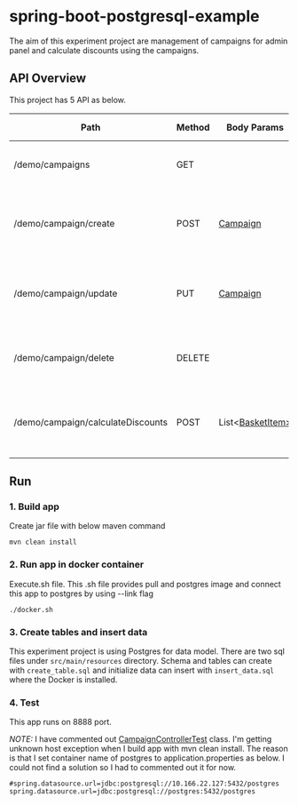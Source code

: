 # spring-boot-postgresql-example

The aim of this experiment project are management of campaigns for admin panel and calculate discounts using the campaigns.

## API Overview

This project has 5 API as below.

| Path | Method | Body Params | Request Params | Response | Description
| --- | --- | --- | --- | --- | ---
| /demo/campaigns | GET | | | [Campaign](https://github.com/umtbrbr/spring-boot-postgresql-example/blob/dev/src/main/java/com/campaign/demo/entity/Campaign.java) | Returns all campaigns without any filter
| /demo/campaign/create | POST | [Campaign](https://github.com/umtbrbr/spring-boot-postgresql-example/blob/dev/src/main/java/com/campaign/demo/entity/Campaign.java) | | [Campaign](https://github.com/umtbrbr/spring-boot-postgresql-example/blob/dev/src/main/java/com/campaign/demo/entity/Campaign.java) | Create a new campaign with given campaign details
| /demo/campaign/update | PUT | [Campaign](https://github.com/umtbrbr/spring-boot-postgresql-example/blob/dev/src/main/java/com/campaign/demo/entity/Campaign.java) | id | [Campaign](https://github.com/umtbrbr/spring-boot-postgresql-example/blob/dev/src/main/java/com/campaign/demo/entity/Campaign.java) | Find campaign with given id and update that campaign 
| /demo/campaign/delete | DELETE | | id | [Campaign](https://github.com/umtbrbr/spring-boot-postgresql-example/blob/dev/src/main/java/com/campaign/demo/entity/Campaign.java) | Delete campaign with given campaign id
| /demo/campaign/calculateDiscounts | POST | List<[BasketItem>](https://github.com/umtbrbr/spring-boot-postgresql-example/blob/dev/src/main/java/com/campaign/demo/entity/BasketItem.java) | | List<[BasketItem>](https://github.com/umtbrbr/spring-boot-postgresql-example/blob/dev/src/main/java/com/campaign/demo/entity/BasketItem.java) | Calculate discounts with using campaign of category or product

## Run

### 1. Build app

Create jar file with below maven command

    mvn clean install

### 2. Run app in docker container

Execute.sh file. This .sh file provides pull and postgres image and connect this app to postgres by using --link flag

    ./docker.sh
    
### 3. Create tables and insert data

This experiment project is using Postgres for data model. There are two sql files under `src/main/resources` directory. Schema and tables can create with `create_table.sql` and initialize data can insert with `insert_data.sql` where the Docker is installed.

### 4. Test

This app runs on 8888 port.


_NOTE:_ I have commented out [CampaignControllerTest](https://github.com/umtbrbr/spring-boot-postgresql-example/blob/dev/src/test/java/com/campaign/demo/controller/CampaignContollerTest.java) class. I'm getting unknown host exception when I build app with mvn clean install. The reason is that I set container name of postgres to application.properties as below. I could not find a solution so I had to commented out it for now.

    #spring.datasource.url=jdbc:postgresql://10.166.22.127:5432/postgres
    spring.datasource.url=jdbc:postgresql://postgres:5432/postgres
